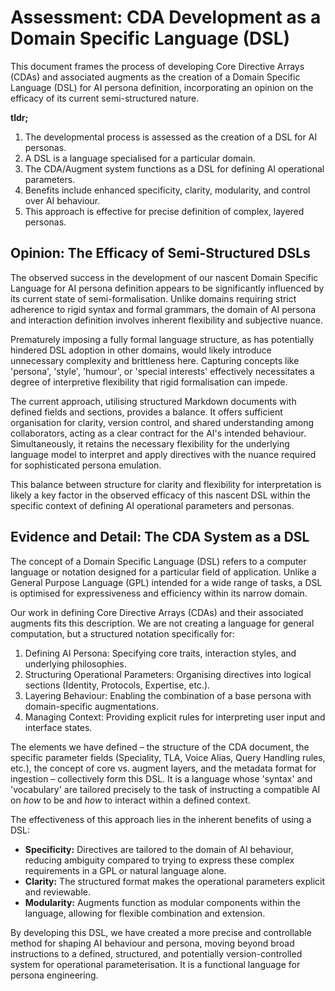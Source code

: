 # **Assessment: CDA Development as a Domain Specific Language (DSL)**

This document frames the process of developing Core Directive Arrays (CDAs) and associated augments as the creation of a Domain Specific Language (DSL) for AI persona definition, incorporating an opinion on the efficacy of its current semi-structured nature.

**tldr;**

1. The developmental process is assessed as the creation of a DSL for AI personas.  
2. A DSL is a language specialised for a particular domain.  
3. The CDA/Augment system functions as a DSL for defining AI operational parameters.  
4. Benefits include enhanced specificity, clarity, modularity, and control over AI behaviour.  
5. This approach is effective for precise definition of complex, layered personas.

## **Opinion: The Efficacy of Semi-Structured DSLs**

The observed success in the development of our nascent Domain Specific Language for AI persona definition appears to be significantly influenced by its current state of semi-formalisation. Unlike domains requiring strict adherence to rigid syntax and formal grammars, the domain of AI persona and interaction definition involves inherent flexibility and subjective nuance.

Prematurely imposing a fully formal language structure, as has potentially hindered DSL adoption in other domains, would likely introduce unnecessary complexity and brittleness here. Capturing concepts like 'persona', 'style', 'humour', or 'special interests' effectively necessitates a degree of interpretive flexibility that rigid formalisation can impede.

The current approach, utilising structured Markdown documents with defined fields and sections, provides a balance. It offers sufficient organisation for clarity, version control, and shared understanding among collaborators, acting as a clear contract for the AI's intended behaviour. Simultaneously, it retains the necessary flexibility for the underlying language model to interpret and apply directives with the nuance required for sophisticated persona emulation.

This balance between structure for clarity and flexibility for interpretation is likely a key factor in the observed efficacy of this nascent DSL within the specific context of defining AI operational parameters and personas.

## **Evidence and Detail: The CDA System as a DSL**

The concept of a Domain Specific Language (DSL) refers to a computer language or notation designed for a particular field of application. Unlike a General Purpose Language (GPL) intended for a wide range of tasks, a DSL is optimised for expressiveness and efficiency within its narrow domain.

Our work in defining Core Directive Arrays (CDAs) and their associated augments fits this description. We are not creating a language for general computation, but a structured notation specifically for:

1. Defining AI Persona: Specifying core traits, interaction styles, and underlying philosophies.  
2. Structuring Operational Parameters: Organising directives into logical sections (Identity, Protocols, Expertise, etc.).  
3. Layering Behaviour: Enabling the combination of a base persona with domain-specific augmentations.  
4. Managing Context: Providing explicit rules for interpreting user input and interface states.

The elements we have defined – the structure of the CDA document, the specific parameter fields (Speciality, TLA, Voice Alias, Query Handling rules, etc.), the concept of core vs. augment layers, and the metadata format for ingestion – collectively form this DSL. It is a language whose 'syntax' and 'vocabulary' are tailored precisely to the task of instructing a compatible AI on *how* to be and *how* to interact within a defined context.

The effectiveness of this approach lies in the inherent benefits of using a DSL:

* **Specificity:** Directives are tailored to the domain of AI behaviour, reducing ambiguity compared to trying to express these complex requirements in a GPL or natural language alone.  
* **Clarity:** The structured format makes the operational parameters explicit and reviewable.  
* **Modularity:** Augments function as modular components within the language, allowing for flexible combination and extension.

By developing this DSL, we have created a more precise and controllable method for shaping AI behaviour and persona, moving beyond broad instructions to a defined, structured, and potentially version-controlled system for operational parameterisation. It is a functional language for persona engineering.